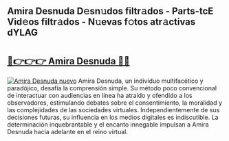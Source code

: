 ## Amira Desnuda D𝚎sn𝚞dos filtr𝚊dos - Parts-tcE Vid𝚎os filtr𝚊dos - N𝚞evas f𝚘tos atr𝚊ctivas dYLAG

# <h2><a href="http://mb7t6yi.tromn.icu/?c=Amira+Desnuda">🔗👉👉👉 Amira Desnuda 🔗🔗</a></h2>

[![Amira Desnuda nuevo](https://i.imgur.com/pEAQMta.gif)](http://mb7t6yi.tromn.icu/?c=Amira+Desnuda)
Amira Desnuda, un individuo multifacético y paradójico, desafía la comprensión simple. Su método poco convencional de interactuar con audiencias en línea ha atraído y ofendido a los observadores, estimulando debates sobre el consentimiento, la moralidad y las complejidades de las sociedades virtuales. Independientemente de sus decisiones futuras, su influencia en los medios digitales es indiscutible. La determinación inquebrantable y el encanto innegable impulsan a Amira Desnuda hacia adelante en el reino virtual.
